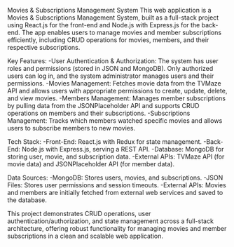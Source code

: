 Movies & Subscriptions Management System
This web application is a Movies & Subscriptions Management System, built as a full-stack project using React.js for the front-end and Node.js with Express.js for the back-end. The app enables users to manage movies and member subscriptions efficiently, including CRUD operations for movies, members, and their respective subscriptions.

Key Features:
-User Authentication & Authorization: The system has user roles and permissions (stored in JSON and MongoDB). Only authorized users can log in, and the system administrator manages users and their permissions.
-Movies Management: Fetches movie data from the TVMaze API and allows users with appropriate permissions to create, update, delete, and view movies.
-Members Management: Manages member subscriptions by pulling data from the JSONPlaceholder API and supports CRUD operations on members and their subscriptions.
-Subscriptions Management: Tracks which members watched specific movies and allows users to subscribe members to new movies.

Tech Stack:
-Front-End: React.js with Redux for state management.
-Back-End: Node.js with Express.js, serving a REST API.
-Database: MongoDB for storing user, movie, and subscription data.
-External APIs: TVMaze API (for movie data) and JSONPlaceholder API (for member data).

Data Sources:
-MongoDB: Stores users, movies, and subscriptions.
-JSON Files: Stores user permissions and session timeouts.
-External APIs: Movies and members are initially fetched from external web services and saved to the database.

This project demonstrates CRUD operations, user authentication/authorization, and state management across a full-stack architecture, offering robust functionality for managing movies and member subscriptions in a clean and scalable web application.
